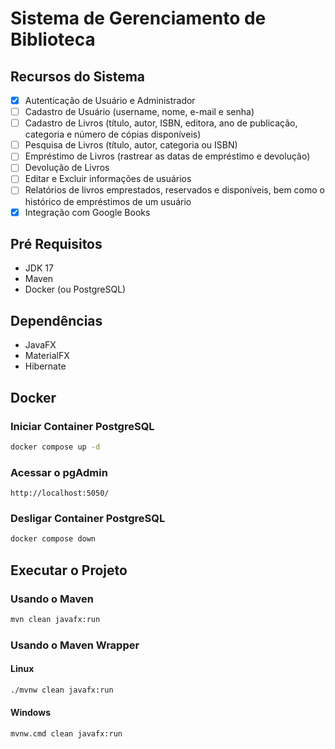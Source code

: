 # Sistema de Gerenciamento de Biblioteca

## Recursos do Sistema

- [x] Autenticação de Usuário e Administrador
- [ ] Cadastro de Usuário (username, nome, e-mail e senha)
- [ ] Cadastro de Livros (título, autor, ISBN, editora, ano de publicação, categoria e número de cópias disponíveis)
- [ ] Pesquisa de Livros (título, autor, categoria ou ISBN)
- [ ] Empréstimo de Livros (rastrear as datas de empréstimo e devolução)
- [ ] Devolução de Livros
- [ ] Editar e Excluir informações de usuários
- [ ] Relatórios de livros emprestados, reservados e disponíveis, bem como o histórico de empréstimos de um usuário
- [x] Integração com Google Books

## Pré Requisitos

- JDK 17
- Maven
- Docker (ou PostgreSQL)

## Dependências

- JavaFX
- MaterialFX
- Hibernate

## Docker

### Iniciar Container PostgreSQL

```sh
docker compose up -d
```
### Acessar o pgAdmin

`http://localhost:5050/`

### Desligar Container PostgreSQL
```sh
docker compose down
```

## Executar o Projeto

### Usando o Maven

```sh
mvn clean javafx:run
```

### Usando o Maven Wrapper

#### Linux

```sh
./mvnw clean javafx:run
```

#### Windows

```sh
mvnw.cmd clean javafx:run
```